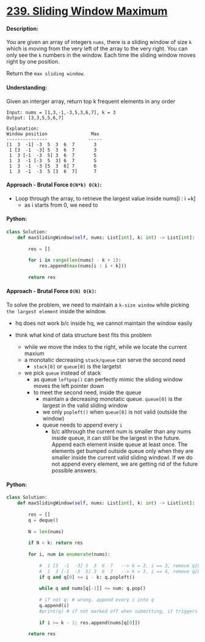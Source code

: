 # [239. Sliding Window Maximum](https://leetcode.com/problems/sliding-window-maximum/)

#### Description:

You are given an array of integers `nums`, there is a sliding window of size `k` which is moving from the very left of the array to the very right. You can only see the `k` numbers in the window. Each time the sliding window moves right by one position.

Return the `max sliding window`.


#### Understanding:

Given an interger array, return top k frequent elements in any order

	Input: nums = [1,3,-1,-3,5,3,6,7], k = 3
	Output: [3,3,5,5,6,7]
	
	Explanation: 
	Window position                Max
	---------------               -----
	[1  3  -1] -3  5  3  6  7       3
	 1 [3  -1  -3] 5  3  6  7       3
	 1  3 [-1  -3  5] 3  6  7       5
 	 1  3  -1 [-3  5  3] 6  7       5
 	 1  3  -1  -3 [5  3  6] 7       6
	 1  3  -1  -3  5 [3  6  7]      7


#### Approach - Brutal Force `O(N*k) O(k)`:

- Loop through the array, to retrieve the largest value inside nums[i : i +k]
	- as i starts from 0, we need to 


#### Python:
```python
class Solution:
    def maxSlidingWindow(self, nums: List[int], k: int) -> List[int]:
      
        res = []
        
        for i in range(len(nums) - k + 1):
            res.append(max(nums[i : i + k]))
                       
        return res
```


#### Approach - Brutal Force `O(N) O(k)`:

To solve the problem, we need to maintain a `k-size window` while picking `the largest element` inside the window.

- hq does not work b/c inside hq, we cannot maintain the window easily

- think what kind of data structure best fits this problem
	- while we move the index to the right, while we locate the current maxium
	- a monotatic decreasing `stack/queue` can serve the second need 
		- `stack[0]` or `queue[0]` is the largetst
	- we pick `queue` instead of stack 
		- as queue `leftpop()` can perfectly mimic the sliding window moves the left pointer down
		- to meet the second need, inside the queue
			- maintain a decreasing monotatic queue. `queue[0]` is the largest in the valid sliding window
			- we only `popleft()` when `queue[0]` is not valid (outside the window)
			- queue needs to append every `i` 
				- b/c althrough the current num is smaller than any nums inside queue, it can still be the largest in the future. Append each element inside queue at least once. The elements get bumped outside queue only when they are smaller inside the current valid sliding windowl. If we do not append every element, we are getting rid of the future possible answers.




#### Python:
```python
class Solution:
    def maxSlidingWindow(self, nums: List[int], k: int) -> List[int]:
        
        res = []
        q = deque()
        
        N = len(nums)
        
        if N < k: return res
        
        for i, num in enumerate(nums):
            
            #  1 [3  -1  -3] 5  3  6  7   --> k = 3, i == 3, remove q[0] == 0 
            #  1  3 [-1  -3  5] 3  6  7   --> k = 3, i == 4, remove q[0] == 1
            if q and q[0] <= i - k: q.popleft()
            
            while q and nums[q[-1]] <= num: q.pop()
            
            # if not q: # wrong. append every i into q
            q.append(i)
            #print(q) # if not marked off when submitting, it triggers output limitation error 
            
            if i >= k - 1: res.append(nums[q[0]])
                
        return res
```